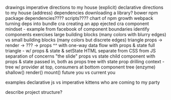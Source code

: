 drawings
  imperative directions to my house (explicit)
  declarative directions to my house (address)
  dependencies
    downloading a library?
    bower
    npm
    package dependencies????
    scripts????
    chart of npm growth
  webpack turning deps into bundle
  cra creating an app
  ejected cra
  component mindset - example from facebook of component boundaries
  identify components exercises
  large building blocks (many colors with blurry edges) vs small building blocks (many colors but discrete edges)
  triangle
    props -> render -> ??? -> props
    ^^ with one-way data flow
    with props & state
    full triangle - w/ props & state & setState
  HTML separate from CSS from JS
  separation of concerns "the slide"
  props vs state
  child component with props & state passed in, both as props
  tree with state
  prop drilling
  context - tree w/ provider at top, consumers at bottom
  component tree (enzyme)
  shallow()
  render()
  mount()
  future you vs current you

examples
  declarative js vs imperative
    kittens who are coming to my party

describe project structure?
